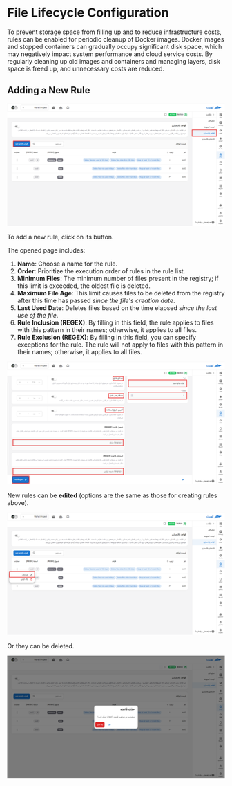 # File Lifecycle Configuration

To prevent storage space from filling up and to reduce infrastructure costs, rules can be enabled for periodic cleanup of Docker images. Docker images and stopped containers can gradually occupy significant disk space, which may negatively impact system performance and cloud service costs. By regularly cleaning up old images and containers and managing layers, disk space is freed up, and unnecessary costs are reduced.

## Adding a New Rule

![Docker: docker-life-cycle-add](../img/docker-lifecycle-add.png)

To add a new rule, click on its button.

The opened page includes:

1. **Name**: Choose a name for the rule.
2. **Order**: Prioritize the execution order of rules in the rule list.
3. **Minimum Files**: The minimum number of files present in the registry; if this limit is exceeded, the oldest file is deleted.
4. **Maximum File Age**: This limit causes files to be deleted from the registry after this time has passed _since the file's creation date_.
5. **Last Used Date**: Deletes files based on the time elapsed _since the last use of the file_.
6. **Rule Inclusion (REGEX)**: By filling in this field, the rule applies to files with this pattern in their names; otherwise, it applies to all files.
7. **Rule Exclusion (REGEX)**: By filling in this field, you can specify exceptions for the rule. The rule will not apply to files with this pattern in their names; otherwise, it applies to all files.

![Docker: docker-life-cycle-spec](../img/docker-lifecycle-spec.png)

New rules can be **edited** (options are the same as those for creating rules above).

![Docker: docker-life-cycle-edit](../img/docker-lifecycle-edit.png)

Or they can be deleted.

![Docker: docker-life-cycle-log](../img/docker-lifecycle-delete-confirm.png)
